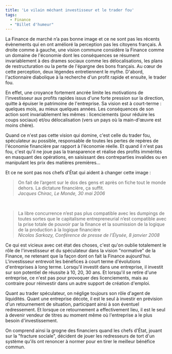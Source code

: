 ```yaml
---
title: 'Le vilain méchant investisseur et le trader fou'
tags:
  - Finance
  - "Billet d'humeur"
---
```


La Finance de marché n’a pas bonne image et ce ne sont pas les récents
évènements qui en ont amélioré la perception pas les citoyens français. À droite
comme à gauche, une vision commune considère la Finance comme un domaine de
l'économie dont les conséquences se résument invariablement à des drames sociaux
comme les délocalisations, les plans de restructuration ou la perte de l'épargne
des bons français. Au cœur de cette perception, deux légendes entretiennent le
mythe. D'abord, l'actionnaire diabolique à la recherche d'un profit rapide et
ensuite, le trader fou.

En effet, une croyance fortement ancrée limite les motivations de l'investisseur
aux profits rapides issus d'une forte pression sur la direction, quitte à
épuiser le patrimoine de l'entreprise. Sa vision est à court-terme&nbsp;:
quelques mois, au mieux quelques années. Les conséquences de son action sont
invariablement les mêmes&nbsp;: licenciements (pour réduire les coups sociaux)
et/ou délocalisation (vers un pays où la main-d'œuvre est moins chère).

Quand ce n'est pas cette vision qui domine, c'est celle du trader fou,
spéculateur au possible, responsable de toutes les pertes de repères de
l'économie financière par rapport à l'économie réelle. Et quand il n'est pas
fou, c'est qu'il ne joue pas la transparence et réalise des profits immérités en
masquant des opérations, en saisissant des contreparties invalides ou en
manipulant les prix des matières premières…

Et ce ne sont pas nos chefs d'État qui aident à changer cette image&nbsp;:

> On fait de l’argent sur le dos des gens et après on fiche tout le monde
> dehors. La dictature financière, ça suffit.  
> <cite>Jacques Chirac, Le Monde, 30 mai 2006</cite>

&nbsp;

> La libre concurrence n’est pas plus compatible avec les dumpings de toutes
> sortes que le capitalisme entrepreneurial n’est compatible avec la prise
> totale de pouvoir par la finance et la soumission de la logique de la
> production à la logique financière  
> <cite>Nicolas Sarkozy, Conférence de presse de l’Élysée, 8 janvier 2008</cite>

Ce qui est vicieux avec cet état des choses, c'est qu'on oublie totalement le
rôle de l'investisseur et du spéculateur dans la vision "normative" de la
Finance, ne retenant que la façon dont on fait la Finance aujourd'hui.
L'investisseur entrevoit les bénéfices à court terme d'évolutions d'entreprises
à long terme. Lorsqu'il investit dans une entreprise, il investit sur son
potentiel de réussite à 10, 20, 30 ans. Et lorsqu'il se retire d'une entreprise,
ce n'est pas pour provoquer des licenciements, mais au contraire pour réinvestir
dans un autre support de création d'emploi.

Quant au trader spéculateur, on néglige toujours son rôle d'agent de liquidités.
Quant une entreprise décote, il est le seul à investir en prévision d'un
retournement de situation, participant ainsi à son éventuel redressement. Et
lorsque ce retournement a effectivement lieu, il est le seul à devenir vendeur
de titres au moment même où l'entreprise a le plus besoin d'investissement.

On comprend ainsi la grogne des financiers quand les chefs d'État, jouant sur la
"fracture sociale", décident de jouer les redresseurs de tort d'un système
qu'ils ont renoncer à normer pour en tirer le meilleur bénéfice commun.
